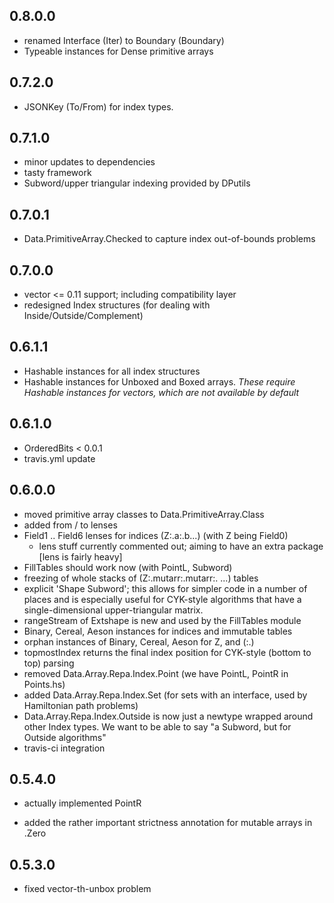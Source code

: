 0.8.0.0
-------

- renamed Interface (Iter) to Boundary (Boundary)
- Typeable instances for Dense primitive arrays

0.7.2.0
-------

- JSONKey (To/From) for index types.

0.7.1.0
-------

- minor updates to dependencies
- tasty framework
- Subword/upper triangular indexing provided by DPutils

0.7.0.1
-------

- Data.PrimitiveArray.Checked to capture index out-of-bounds problems

0.7.0.0
-------

- vector <= 0.11 support; including compatibility layer
- redesigned Index structures (for dealing with Inside/Outside/Complement)

0.6.1.1
-------

- Hashable instances for all index structures
- Hashable instances for Unboxed and Boxed arrays. *These require Hashable
  instances for vectors, which are not available by default*

0.6.1.0
-------

- OrderedBits < 0.0.1
- travis.yml update

0.6.0.0
-------

- moved primitive array classes to Data.PrimitiveArray.Class
- added from / to lenses
- Field1 .. Field6 lenses for indices (Z:.a:.b...) (with Z being Field0)
  - lens stuff currently commented out; aiming to have an extra package [lens
    is fairly heavy]
- FillTables should work now (with PointL, Subword)
- freezing of whole stacks of (Z:.mutarr:.mutarr:. ...) tables
- explicit 'Shape Subword'; this allows for simpler code in a number of places
  and is especially useful for CYK-style algorithms that have a
  single-dimensional upper-triangular matrix.
- rangeStream of Extshape is new and used by the FillTables module
- Binary, Cereal, Aeson instances for indices and immutable tables
- orphan instances of Binary, Cereal, Aeson for Z, and (:.)
- topmostIndex returns the final index position for CYK-style (bottom to top)
  parsing
- removed Data.Array.Repa.Index.Point (we have PointL, PointR in Points.hs)
- added   Data.Array.Repa.Index.Set (for sets with an interface, used by
  Hamiltonian path problems)
- Data.Array.Repa.Index.Outside is now just a newtype wrapped around other
  Index types. We want to be able to say "a Subword, but for Outside
  algorithms"
- travis-ci integration

0.5.4.0
-------

- actually implemented PointR

- added the rather important strictness annotation for mutable arrays in .Zero

0.5.3.0
-------

- fixed vector-th-unbox problem
